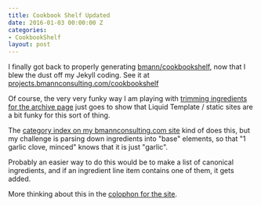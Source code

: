 ```yaml
---
title: Cookbook Shelf Updated
date: 2016-01-03 00:00:00 Z
categories:
- CookbookShelf
layout: post
---
```


I finally got back to properly generating [bmann/cookbookshelf](http://github.com/bmann/cookbookshelf), now that I blew the dust off my Jekyll coding. See it at [projects.bmannconsulting.com/cookbookshelf](http://projects.bmannconsulting.com/cookbookshelf/)

Of course, the very very funky way I am playing with [trimming ingredients for the archive page](https://github.com/bmann/cookbookshelf/blob/gh-pages/archive.html) just goes to show that Liquid Template / static sites are a bit funky for this sort of thing.

The [category index on my bmannconsulting.com site](http://www.bmannconsulting.com/categories/) kind of does this, but my challenge is parsing down ingredients into "base" elements, so that "1 garlic clove, minced" knows that it is just "garlic".

Probably an easier way to do this would be to make a list of canonical ingredients, and if an ingredient line item contains one of them, it gets added.

More thinking about this in the [colophon for the site](http://projects.bmannconsulting.com/cookbookshelf/colophon).